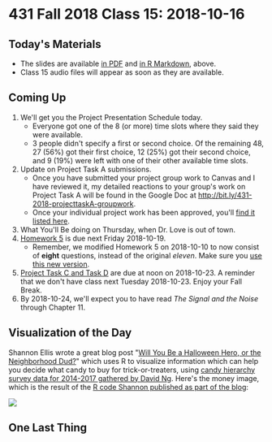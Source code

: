 # 431 Fall 2018 Class 15: 2018-10-16

## Today's Materials

- The slides are available [in PDF](https://github.com/THOMASELOVE/431-2018/blob/master/slides/class15/431_class-15-slides_2018.pdf) and [in R Markdown](https://raw.githubusercontent.com/THOMASELOVE/431-2018/master/slides/class15/431_class-15-slides_2018.Rmd), above.
- Class 15 audio files will appear as soon as they are available.

## Coming Up

1. We'll get you the Project Presentation Schedule today.
   - Everyone got one of the 8 (or more) time slots where they said they were available.
   - 3 people didn't specify a first or second choice. Of the remaining 48, 27 (56%) got their first choice, 12 (25%) got their second choice, and 9 (19%) were left with one of their other available time slots. 
2. Update on Project Task A submissions.
    - Once you have submitted your project group work to Canvas and I have reviewed it, my detailed reactions to your group's work on Project Task A will be found in the Google Doc at http://bit.ly/431-2018-projecttaskA-groupwork.
    - Once your individual project work has been approved, you'll [find it listed here](https://github.com/THOMASELOVE/431-2018-project/blob/master/OKtaskA.md).
3. What You'll Be doing on Thursday, when Dr. Love is out of town.
4. [Homework 5](https://github.com/THOMASELOVE/431-2018/tree/master/homework/Homework5) is due next Friday 2018-10-19.
    - Remember, we modified Homework 5 on 2018-10-10 to now consist of **eight** questions, instead of the original *eleven*. Make sure you [use this new version](https://github.com/THOMASELOVE/431-2018/blob/master/homework/Homework5/README.md).
5. [Project Task C and Task D](https://thomaselove.github.io/431-2018-project/) are due at noon on 2018-10-23. A reminder that we don't have class next Tuesday 2018-10-23. Enjoy your Fall Break.
6. By 2018-10-24, we'll expect you to have read *The Signal and the Noise* through Chapter 11.

## Visualization of the Day

Shannon Ellis wrote a great blog post "[Will You Be a Halloween Hero, or the Neighborhood Dud?](http://www.shanellis.com/blog/data-driven-decision-making-halloween-candy-edition/)" which uses R to visualize information which can help you decide what candy to buy for trick-or-treaters, using [candy hierarchy survey data for 2014-2017 gathered by David Ng](http://www.scq.ubc.ca/so-much-candy-data-seriously/). Here's the money image, which is the result of the [R code Shannon published as part of the blog](http://www.shanellis.com/blog/data-driven-decision-making-halloween-candy-edition/):

![](http://www.shanellis.com/blog/2018-10-06-data-driven-decision-making-halloween-candy-edition_files/figure-html/data-viz-all-1.png)

## One Last Thing

